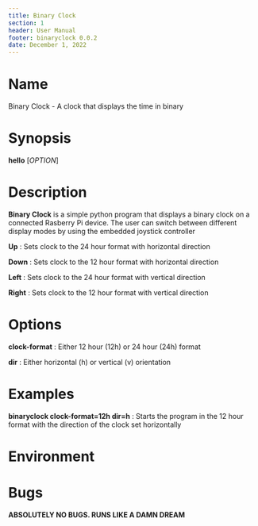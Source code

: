 ```yaml
---
title: Binary Clock
section: 1
header: User Manual
footer: binaryclock 0.0.2
date: December 1, 2022
---
```


# Name
Binary Clock - A clock that displays the time in binary

# Synopsis
**hello** [*OPTION*]

# Description
**Binary Clock** is a simple python program that displays a binary clock on a connected Rasberry Pi device. The user can switch between different display modes by using the embedded joystick controller

**Up**
: Sets clock to the 24 hour format with horizontal direction

**Down**
: Sets clock to the 12 hour format with horizontal direction

**Left**
: Sets clock to the 24 hour format with vertical direction

**Right**
: Sets clock to the 12 hour format with vertical direction

# Options
**clock-format**
: Either 12 hour (12h) or 24 hour (24h) format

**dir**
: Either horizontal (h) or vertical (v) orientation

# Examples
**binaryclock clock-format=12h dir=h**
: Starts the program in the 12 hour format with the direction of the clock set horizontally

# Environment

# Bugs
**ABSOLUTELY NO BUGS. RUNS LIKE A DAMN DREAM**

